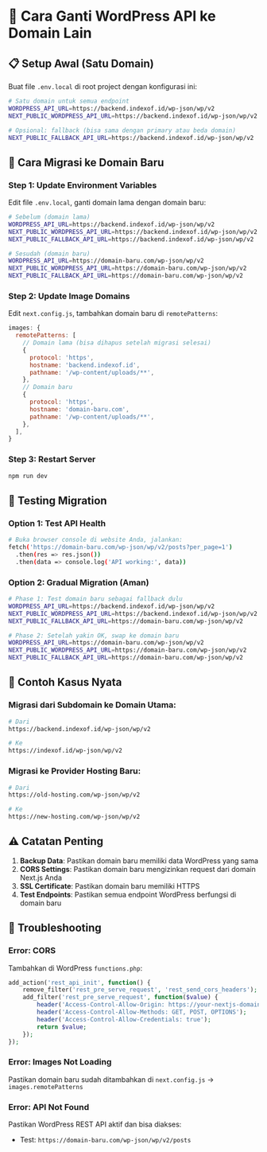 # 🔄 Cara Ganti WordPress API ke Domain Lain

## 📋 **Setup Awal (Satu Domain)**

Buat file `.env.local` di root project dengan konfigurasi ini:

```bash
# Satu domain untuk semua endpoint
WORDPRESS_API_URL=https://backend.indexof.id/wp-json/wp/v2
NEXT_PUBLIC_WORDPRESS_API_URL=https://backend.indexof.id/wp-json/wp/v2

# Opsional: fallback (bisa sama dengan primary atau beda domain)
NEXT_PUBLIC_FALLBACK_API_URL=https://backend.indexof.id/wp-json/wp/v2
```

## 🚀 **Cara Migrasi ke Domain Baru**

### **Step 1: Update Environment Variables**

Edit file `.env.local`, ganti domain lama dengan domain baru:

```bash
# Sebelum (domain lama)
WORDPRESS_API_URL=https://backend.indexof.id/wp-json/wp/v2
NEXT_PUBLIC_WORDPRESS_API_URL=https://backend.indexof.id/wp-json/wp/v2
NEXT_PUBLIC_FALLBACK_API_URL=https://backend.indexof.id/wp-json/wp/v2

# Sesudah (domain baru)
WORDPRESS_API_URL=https://domain-baru.com/wp-json/wp/v2
NEXT_PUBLIC_WORDPRESS_API_URL=https://domain-baru.com/wp-json/wp/v2
NEXT_PUBLIC_FALLBACK_API_URL=https://domain-baru.com/wp-json/wp/v2
```

### **Step 2: Update Image Domains**

Edit `next.config.js`, tambahkan domain baru di `remotePatterns`:

```javascript
images: {
  remotePatterns: [
    // Domain lama (bisa dihapus setelah migrasi selesai)
    {
      protocol: 'https',
      hostname: 'backend.indexof.id',
      pathname: '/wp-content/uploads/**',
    },
    // Domain baru
    {
      protocol: 'https',
      hostname: 'domain-baru.com',
      pathname: '/wp-content/uploads/**',
    },
  ],
}
```

### **Step 3: Restart Server**

```bash
npm run dev
```

## 🧪 **Testing Migration**

### **Option 1: Test API Health**
```bash
# Buka browser console di website Anda, jalankan:
fetch('https://domain-baru.com/wp-json/wp/v2/posts?per_page=1')
  .then(res => res.json())
  .then(data => console.log('API working:', data))
```

### **Option 2: Gradual Migration (Aman)**
```bash
# Phase 1: Test domain baru sebagai fallback dulu
WORDPRESS_API_URL=https://backend.indexof.id/wp-json/wp/v2
NEXT_PUBLIC_WORDPRESS_API_URL=https://backend.indexof.id/wp-json/wp/v2
NEXT_PUBLIC_FALLBACK_API_URL=https://domain-baru.com/wp-json/wp/v2

# Phase 2: Setelah yakin OK, swap ke domain baru
WORDPRESS_API_URL=https://domain-baru.com/wp-json/wp/v2
NEXT_PUBLIC_WORDPRESS_API_URL=https://domain-baru.com/wp-json/wp/v2
NEXT_PUBLIC_FALLBACK_API_URL=https://domain-baru.com/wp-json/wp/v2
```

## 🎯 **Contoh Kasus Nyata**

### **Migrasi dari Subdomain ke Domain Utama:**
```bash
# Dari
https://backend.indexof.id/wp-json/wp/v2

# Ke  
https://indexof.id/wp-json/wp/v2
```

### **Migrasi ke Provider Hosting Baru:**
```bash
# Dari
https://old-hosting.com/wp-json/wp/v2

# Ke
https://new-hosting.com/wp-json/wp/v2
```

## ⚠️ **Catatan Penting**

1. **Backup Data**: Pastikan domain baru memiliki data WordPress yang sama
2. **CORS Settings**: Pastikan domain baru mengizinkan request dari domain Next.js Anda
3. **SSL Certificate**: Pastikan domain baru memiliki HTTPS
4. **Test Endpoints**: Pastikan semua endpoint WordPress berfungsi di domain baru

## 🔧 **Troubleshooting**

### **Error: CORS**
Tambahkan di WordPress `functions.php`:
```php
add_action('rest_api_init', function() {
    remove_filter('rest_pre_serve_request', 'rest_send_cors_headers');
    add_filter('rest_pre_serve_request', function($value) {
        header('Access-Control-Allow-Origin: https://your-nextjs-domain.com');
        header('Access-Control-Allow-Methods: GET, POST, OPTIONS');
        header('Access-Control-Allow-Credentials: true');
        return $value;
    });
});
```

### **Error: Images Not Loading**
Pastikan domain baru sudah ditambahkan di `next.config.js` → `images.remotePatterns`

### **Error: API Not Found**
Pastikan WordPress REST API aktif dan bisa diakses:
- Test: `https://domain-baru.com/wp-json/wp/v2/posts` 